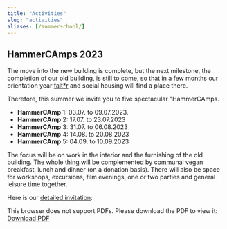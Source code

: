 ```yaml
---
title: "Activities"
slug: "activities"
aliases: [/summerschool/]
---
```


## HammerCAmps 2023

The move into the new building is complete, but the next milestone, the completion of our old building, is still to come, so that in a few months our orientation year [falt*r](https://faltr.de/home) and social housing will find a place there.

Therefore, this summer we invite you to five spectacular "HammerCAmps.
* **HammerCAmp** 1: 03.07. to 09.07.2023.
* **HammerCAmp** 2: 17.07. to 23.07.2023
* **HammerCAmp** 3: 31.07. to 06.08.2023
* **HammerCAmp** 4: 14.08. to 20.08.2023
* **HammerCAmp** 5: 04.09. to 10.09.2023

The focus will be on work in the interior and the furnishing of the old building. The whole thing will be complemented by communal vegan breakfast, lunch and dinner (on a donation basis). There will also be space for workshops, excursions, film evenings, one or two parties and general leisure time together.

Here is our [detailed invitation](Invitation_HammerCAmps.pdf):

<object data="Invitation_HammerCAmps.pdf" type="application/pdf" width="100%" height="100%"> This browser does not support PDFs. Please download the PDF to view it: <a href="Invitation_HammerCAmps.pdf">Download PDF</a></object>
